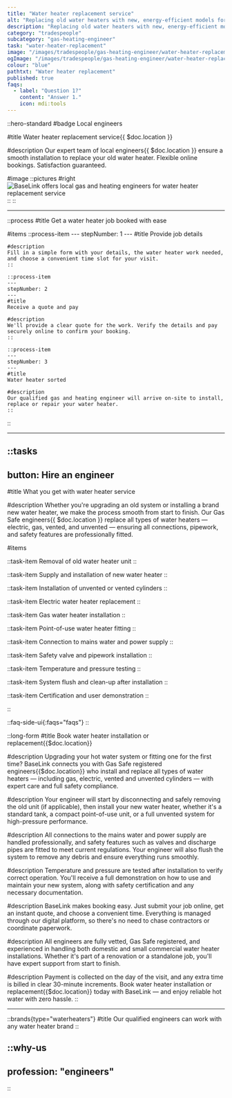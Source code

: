 ```yaml
---
title: "Water heater replacement service"
alt: "Replacing old water heaters with new, energy-efficient models for reliable hot water"
description: "Replacing old water heaters with new, energy-efficient models for reliable hot water"
category: "tradespeople"
subcategory: "gas-heating-engineer"
task: "water-heater-replacement"
image: "/images/tradespeople/gas-heating-engineer/water-heater-replacement.webp"
ogImage: "/images/tradespeople/gas-heating-engineer/water-heater-replacement.webp"
colour: "blue"
pathtxt: "Water heater replacement"
published: true
faqs:
  - label: "Question 1?"
    content: "Answer 1."
    icon: mdi:tools
---
```


::hero-standard
#badge
Local engineers

#title
Water heater replacement service{{ $doc.location }}

#description
Our expert team of local engineers{{ $doc.location }} ensure a smooth installation to replace your old water heater. Flexible online bookings. Satisfaction guaranteed.

#image
    ::pictures
    #right
    ![BaseLink offers local gas and heating engineers for water heater replacement service](/images/tradespeople/gas-heating-engineer/water-heater-replacement.webp)
    ::
::

---

::process
#title
Get a water heater job booked with ease

#items
    ::process-item
    ---
    stepNumber: 1
    ---
    #title
    Provide job details

    #description
    Fill in a simple form with your details, the water heater work needed, and choose a convenient time slot for your visit.
    ::
    
    ::process-item
    ---
    stepNumber: 2
    ---
    #title
    Receive a quote and pay

    #description
    We'll provide a clear quote for the work. Verify the details and pay securely online to confirm your booking.
    ::

    ::process-item
    ---
    stepNumber: 3
    ---
    #title
    Water heater sorted

    #description
    Our qualified gas and heating engineer will arrive on-site to install, replace or repair your water heater.
    ::
::

---

::tasks
---
button: Hire an engineer
---

#title
What you get with water heater service

#description
Whether you're upgrading an old system or installing a brand new water heater, we make the process smooth from start to finish. Our Gas Safe engineers{{ $doc.location }} replace all types of water heaters — electric, gas, vented, and unvented — ensuring all connections, pipework, and safety features are professionally fitted.

#items

  ::task-item
  Removal of old water heater unit
  ::

  ::task-item
  Supply and installation of new water heater
  ::

  ::task-item
  Installation of unvented or vented cylinders
  ::

  ::task-item
  Electric water heater replacement
  ::

  ::task-item
  Gas water heater installation
  ::

  ::task-item
  Point-of-use water heater fitting
  ::

  ::task-item
  Connection to mains water and power supply
  ::

  ::task-item
  Safety valve and pipework installation
  ::

  ::task-item
  Temperature and pressure testing
  ::

  ::task-item
  System flush and clean-up after installation
  ::

  ::task-item
  Certification and user demonstration
  ::

::


::faq-side-ui{:faqs="faqs"}
::


::long-form
#title
Book water heater installation or replacement{{$doc.location}}

#description
Upgrading your hot water system or fitting one for the first time? BaseLink connects you with Gas Safe registered engineers{{$doc.location}} who install and replace all types of water heaters — including gas, electric, vented and unvented cylinders — with expert care and full safety compliance.

#description
Your engineer will start by disconnecting and safely removing the old unit (if applicable), then install your new water heater, whether it's a standard tank, a compact point-of-use unit, or a full unvented system for high-pressure performance.

#description
All connections to the mains water and power supply are handled professionally, and safety features such as valves and discharge pipes are fitted to meet current regulations. Your engineer will also flush the system to remove any debris and ensure everything runs smoothly.

#description
Temperature and pressure are tested after installation to verify correct operation. You'll receive a full demonstration on how to use and maintain your new system, along with safety certification and any necessary documentation.

#description
BaseLink makes booking easy. Just submit your job online, get an instant quote, and choose a convenient time. Everything is managed through our digital platform, so there's no need to chase contractors or coordinate paperwork.

#description
All engineers are fully vetted, Gas Safe registered, and experienced in handling both domestic and small commercial water heater installations. Whether it's part of a renovation or a standalone job, you'll have expert support from start to finish.

#description
Payment is collected on the day of the visit, and any extra time is billed in clear 30-minute increments. Book water heater installation or replacement{{$doc.location}} today with BaseLink — and enjoy reliable hot water with zero hassle.
::

---

::brands{type="waterheaters"}
#title
Our qualified engineers can work with any water heater brand
::

::why-us
---
profession: "engineers"
---
::